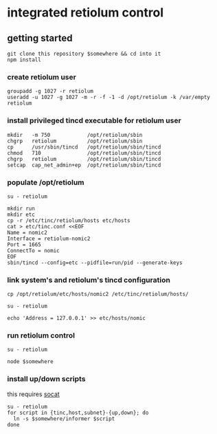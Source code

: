 # integrated retiolum control

## getting started

    git clone this repository $somewhere && cd into it
    npm install

### create retiolum user

    groupadd -g 1027 -r retiolum
    useradd -u 1027 -g 1027 -m -r -f -1 -d /opt/retiolum -k /var/empty retiolum

### install privileged tincd executable for retiolum user

    mkdir   -m 750            /opt/retiolum/sbin
    chgrp   retiolum          /opt/retiolum/sbin
    cp      /usr/sbin/tincd   /opt/retiolum/sbin/tincd
    chmod   710               /opt/retiolum/sbin/tincd
    chgrp   retiolum          /opt/retiolum/sbin/tincd
    setcap  cap_net_admin+ep  /opt/retiolum/sbin/tincd

### populate /opt/retiolum

    su - retiolum

    mkdir run
    mkdir etc
    cp -r /etc/tinc/retiolum/hosts etc/hosts
    cat > etc/tinc.conf <<EOF
    Name = nomic2
    Interface = retiolum-nomic2
    Port = 1665
    ConnectTo = nomic
    EOF
    sbin/tincd --config=etc --pidfile=run/pid --generate-keys

### link system's and retiolum's tincd configuration

    cp /opt/retiolum/etc/hosts/nomic2 /etc/tinc/retiolum/hosts/

    su - retiolum

    echo 'Address = 127.0.0.1' >> etc/hosts/nomic

### run retiolum control

    su - retiolum

    node $somewhere

### install up/down scripts

  this requires [socat](http://www.dest-unreach.org/socat/)

    su - retiolum
    for script in {tinc,host,subnet}-{up,down}; do
      ln -s $somewhere/informer $script
    done

